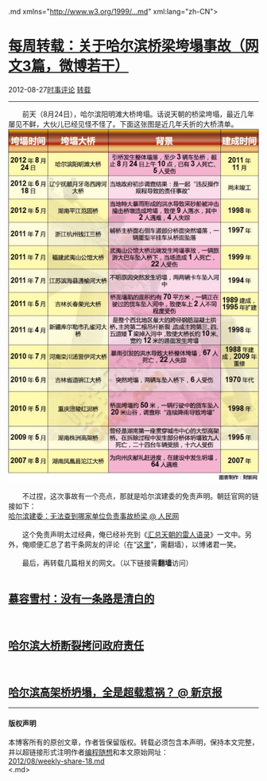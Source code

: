 <!DOCTYPE.md>
.md xmlns="http://www.w3.org/1999/...md" xml:lang="zh-CN">
<head>
<meta http-equiv="Content-Type" content="text.md; charset=utf-8" />
<meta name="generator" content="Python script by program.think@gmail.com" />
<meta name="provider" content="program-think.blogspot.com" />
<link type="text/css" rel="stylesheet" href="../../css/program-think.css" />
<title>每周转载：关于哈尔滨桥梁垮塌事故（网文3篇，微博若干） - 编程随想的博客</title>
</head>
<body>
<div id="main" style="width:100%;">
<h1><a href="../../index.md" title="回到首页">每周转载：关于哈尔滨桥梁垮塌事故（网文3篇，微博若干）</a></h1>
<div class="post-info"><span class="date-header">2012-08-27</span><a href="../../tags/E697B6E4BA8BE8AF84E8AEBA.md" class="tag">时事评论</a> <a href="../../tags/E8BDACE8BDBD.md" class="tag">转载</a> </div>
<hr>
<div class="post">
&#12288;&#12288;前天（8月24日），哈尔滨阳明滩大桥垮塌。话说天朝的桥梁垮塌，最近几年屡见不鲜，大伙儿已经见怪不怪了。下面这张图是近几年夭折的大桥清单。<br /><center><img src="../../images/2012/08/cGqL6EMeJAvubMWtgp4zVifBYzVYscJe3hEP7lmlEqj-sZAZn82e8IW13E2w3K-w03ndy1it5oLOAgI4pR279Oat6f1NiaaKdEgDQxdcZ3AqcH75dA" alt="不见图 请翻墙"></center><br />&#12288;&#12288;不过捏，这次事故有一个亮点，那就是哈尔滨建委的免责声明。朝廷官网的链接如下：<br /><a href="http://politics.people.com.cn/n/2012/0825/c1001-18830444...md" target="_blank" rel="nofollow">哈尔滨建委：无法查到哪家单位负责事故桥梁 @ 人民网</a><br /><br />&#12288;&#12288;这个免责声明太过经典，俺已经补充到《<a href="../../2012/07/weekly-share-12.md">汇总天朝的雷人语录</a>》一文中。另外，俺顺便汇总了若干条网友的评论（在“<a href="https://plus.google.com/u/0/113559088971921339544/posts/G1C1KufCmk5" target="_blank" rel="nofollow">这里</a>”，需翻墙），以博诸君一笑。<br /><br />&#12288;&#12288;最后，再转载几篇相关的网文。（以下链接需<b>翻墙</b>访问）<a name='more'></a><!--program-think--><br /><br /><h2><a href="https://plus.google.com/u/0/113559088971921339544/posts/Qg3jPy16uUc" target="_blank" rel="nofollow">慕容雪村：没有一条路是清白的</a></h2><br /><h2><a href="https://plus.google.com/u/0/113559088971921339544/posts/LcyNjKF61BJ" target="_blank" rel="nofollow">哈尔滨大桥断裂拷问政府责任</a></h2><br /><h2><a href="https://plus.google.com/u/0/113559088971921339544/posts/jMLwy7R9ePz" target="_blank" rel="nofollow">哈尔滨高架桥坍塌，全是超载惹祸？ @ 新京报</a></h2><div class="blogger-post-footer">
</div>
<hr>
<div class="copyright">
<h4>版权声明</h4>
本博客所有的原创文章，作者皆保留版权。转载必须包含本声明，保持本文完整，并以超链接形式注明作者<a href="mailto:program.think@gmail.com">编程随想</a>和本文原始网址：<br>
<a href="2012/08/weekly-share-18.md">2012/08/weekly-share-18.md</a>
</div>
</div>
</body>
<.md>
